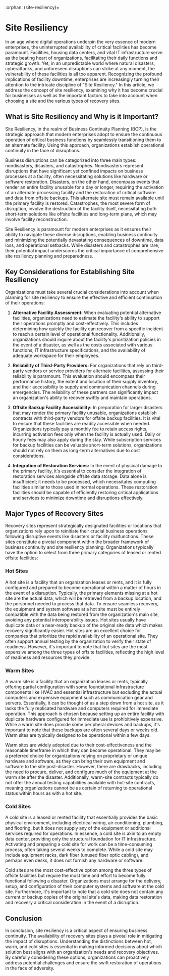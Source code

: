 :orphan:
(site-resiliency)=

# Site Resiliency

In an age where digital operations underpin the very essence of modern enterprises, the uninterrupted availability of critical facilities has become paramount. Facilities, housing data centers, and vital IT infrastructure serve as the beating heart of organizations, facilitating their daily functions and strategic growth. Yet, in an unpredictable world where natural disasters, cyberattacks, and unforeseen disruptions can strike at any moment, the vulnerability of these facilities is all too apparent. Recognizing the profound implications of facility downtime, enterprises are increasingly turning their attention to the intricate discipline of "Site Resiliency." In this article, we address the concept of site resiliency, examining why it has become crucial for businesses as well as the important factors to take into account when choosing a site and the various types of recovery sites.

## What is Site Resiliency and Why is it Important?

Site Resiliency, in the realm of Business Continuity Planning (BCP), is the strategic approach that modern enterprises adopt to ensure the continuous operation of critical business functions by seamlessly transitioning them to an alternate facility. Using this approach, organizations establish operational continuity in the face of disruptions.

Business disruptions can be categorized into three main types: nondisasters, disasters, and catastrophes. Nondisasters represent disruptions that have significant yet confined impacts on business processes at a facility, often necessitating solutions like hardware or software restoration. Disasters, on the other hand, encompass events that render an entire facility unusable for a day or longer, requiring the activation of an alternate processing facility and the restoration of critical software and data from offsite backups. This alternate site must remain available until the primary facility is restored. Catastrophes, the most severe form of disruption, involve the destruction of the facility itself, necessitating both short-term solutions like offsite facilities and long-term plans, which may involve facility reconstruction. 

Site Resiliency is paramount for modern enterprises as it ensures their ability to navigate these diverse disruptions, enabling business continuity and minimizing the potentially devastating consequences of downtime, data loss, and operational setbacks. While disasters and catastrophes are rare, their potential impact underscores the critical importance of comprehensive site resiliency planning and preparedness.

## Key Considerations for Establishing Site Resiliency

Organizations must take several crucial considerations into account when planning for site resiliency to ensure the effective and efficient continuation of their operations:

1. **Alternative Facility Assessment:** When evaluating potential alternative facilities, organizations need to estimate the facility's ability to support their operations promptly and cost-effectively. This includes determining how quickly the facility can recover from a specific incident to reach a certain level of operational functionality. Additionally, organizations should inquire about the facility's prioritization policies in the event of a disaster, as well as the costs associated with various functions, IT infrastructure specifications, and the availability of adequate workspace for their employees.

2. **Reliability of Third-Party Providers:** For organizations that rely on third-party vendors or service providers for alternate facilities, assessing their reliability is paramount. This evaluation should encompass their performance history, the extent and location of their supply inventory, and their accessibility to supply and communication channels during emergencies. The reliability of these partners can significantly impact an organization's ability to recover swiftly and maintain operations.

3. **Offsite Backup Facility Accessibility:** In preparation for larger disasters that may render the primary facility unusable, organizations establish contracts with third-party vendors for offsite backup facilities. It is vital to ensure that these facilities are readily accessible when needed. Organizations typically pay a monthly fee to retain access rights, incurring activation fees only when the facility is actually used. Daily or hourly fees may also apply during the stay. While subscription services for backup facilities can be valuable short-term solutions, organizations should not rely on them as long-term alternatives due to cost considerations.

4. **Integration of Restoration Services:** In the event of physical damage to the primary facility, it's essential to consider the integration of restoration services alongside offsite data storage. Data alone is insufficient; it needs to be processed, which necessitates computing facilities similar to those used in normal operations. These restoration facilities should be capable of efficiently restoring critical applications and services to minimize downtime and disruptions effectively.

## Major Types of Recovery Sites

Recovery sites represent strategically designated facilities or locations that organizations rely upon to reinitiate their crucial business operations following disruptive events like disasters or facility malfunctions. These sites constitute a pivotal component within the broader framework of business continuity and site resiliency planning. Organizations typically have the option to select from three primary categories of leased or rented offsite facilities:

### Hot Sites

A hot site is a facility that an organization leases or rents, and it is fully configured and prepared to become operational within a matter of hours in the event of a disruption. Typically, the primary elements missing at a hot site are the actual data, which will be retrieved from a backup location, and the personnel needed to process that data. To ensure seamless recovery, the equipment and system software at a hot site must be entirely compatible with the data being restored from the organization's main site, avoiding any potential interoperability issues. Hot sites usually have duplicate data or a near-ready backup of the original site data which makes recovery significantly easier. Hot sites are an excellent choice for companies that prioritize the rapid availability of an operational site. They often support annual testing by the organization to verify their state of readiness. However, it's important to note that hot sites are the most expensive among the three types of offsite facilities, reflecting the high level of readiness and resources they provide.

### Warm Sites

A warm site is a facility that an organization leases or rents, typically offering partial configuration with some foundational infrastructure components like HVAC and essential infrastructure but excluding the actual computers and expensive equipment such as communication gear and servers. Essentially, it can be thought of as a step down from a hot site, as it lacks the fully replicated hardware and computers required for immediate operation. This approach is chosen because setting up an entire facility with duplicate hardware configured for immediate use is prohibitively expensive. While a warm site does provide some peripheral devices and backups, it's important to note that these backups are often several days or weeks old. Warm sites are typically designed to be operational within a few days.

Warm sites are widely adopted due to their cost-effectiveness and the reasonable timeframe in which they can become operational. They may be a preferred choice for organizations relying on proprietary or unique hardware and software, as they can bring their own equipment and software to the site post-disaster. However, there are drawbacks, including the need to procure, deliver, and configure much of the equipment at the warm site after the disaster. Additionally, warm-site contracts typically do not offer the annual testing capabilities available with hot-site contracts, meaning organizations cannot be as certain of returning to operational status within hours as with a hot site.

### Cold Sites

A cold site is a leased or rented facility that essentially provides the basic physical environment, including electrical wiring, air conditioning, plumbing, and flooring, but it does not supply any of the equipment or additional services required for operations. In essence, a cold site is akin to an empty data center, providing only the structural foundation for IT infrastructure. Activating and preparing a cold site for work can be a time-consuming process, often taking several weeks to complete. While a cold site may include equipment racks, dark fiber (unused fiber optic cabling), and perhaps even desks, it does not furnish any hardware or software.

Cold sites are the most cost-effective option among the three types of offsite facilities but require the most time and effort to become fully functional following a disaster. Organizations must arrange for the delivery, setup, and configuration of their computer systems and software at the cold site. Furthermore, it's important to note that a cold site does not contain any current or backup copies of the original site's data, making data restoration and recovery a critical consideration in the event of a disruption.

## Conclusion

In conclusion, site resiliency is a critical aspect of ensuring business continuity. The availability of recovery sites plays a pivotal role in mitigating the impact of disruptions. Understanding the distinctions between hot, warm, and cold sites is essential in making informed decisions about which solution best aligns with an organization's needs and recovery objectives. By carefully considering these options, organizations can proactively address potential challenges and ensure the swift restoration of operations in the face of adversity.
